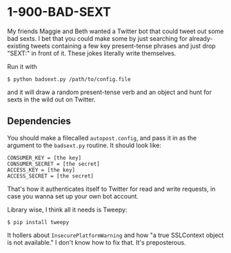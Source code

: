 # 1-900-BAD-SEXT

My friends Maggie and Beth wanted a Twitter bot that could tweet out some bad
sexts. I bet that you could make some by just searching for already-existing
tweets containing a few key present-tense phrases and just drop "SEXT:" in
 front of it. These jokes literally write themselves.
 
Run it with

```
$ python badsext.py /path/to/config.file
```

and it will draw a random present-tense verb and an object and hunt for sexts
in the wild out on Twitter.
 
## Dependencies

You should make a filecalled `autopost.config`, and pass it in as the argument
to the `badsext.py` routine. It should look like:

```
CONSUMER_KEY = [the key] 
CONSUMER_SECRET = [the secret]
ACCESS_KEY = [the key]
ACCESS_SECRET = [the secret]
```

That's how it authenticates itself to Twitter for read and write requests, in 
case you wanna set up your own bot account.

Library wise, I think all it needs is Tweepy:

```
$ pip install tweepy
```

It hollers about `InsecurePlatformWarning` and how "a true SSLContext object 
is not available." I don't know how to fix that. It's preposterous.

